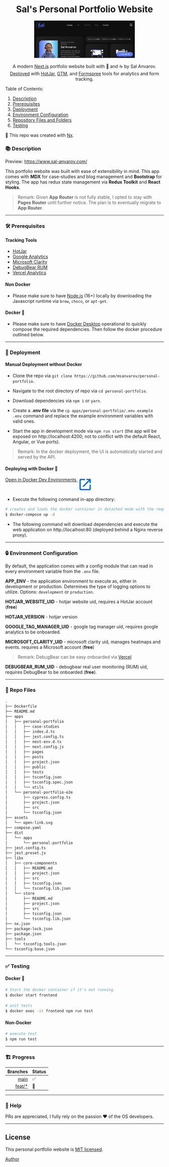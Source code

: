 <h1 align="center">Sal's Personal Portfolio Website</h1>

<p align="center">
  <a href="http://sal-anvarov.com/" target="blank"><img src="./apps/personal-portfolio/public/assets/thumbnails/website.png" width="320" alt="Nest Logo" /></a>
</p>

<p align="center">A modern <a href="https://nextjs.org" target="blank" rel="noreferrer noopener">Next.js</a> portfolio website built with 💙 and ☕ by Sal Anvarov. <a href="sal-anvarov.com" target="blank" rel="noreferrer noopener">Deployed</a> with <a href="https://www.hotjar.com/" target="blank" rel="noreferrer noopener">HotJar</a>, <a href="https://tagmanager.google.com/#/home" target="blank" rel="noreferrer noopener">GTM</a>, and <a href="https://formspree.io/" target="blank" rel="noreferrer noopener">Formspree</a> tools for analytics and form tracking.
</p>

Table of Contents:

1. [Description](#-description)
2. [Prerequisites](#%EF%B8%8F-prerequisites)
3. [Deployment](#-deployment)
4. [Environment Configuration](#-environment-configuration)
5. [Repository Files and Folders](#-repository-files-and-folders)
6. [Testing](#-testing)

🔎 This repo was created with [Nx](https://nx.dev/).

### 📚 Description

Preview: https://www.sal-anvarov.com/

This portfolio website was built with ease of extensibility in mind. This app comes with **MDX** for case-studies and blog management and **Bootstrap** for styling. The app has redux state management via **Redux Toolkit** and **React Hooks**.

> Remark: Given **App Router** is not fully stable, I opted to stay with **Pages Router** until further notice. The plan is to eventually migrate to **App Router**.

---

### 🛠️ Prerequisites

#### Tracking Tools

- [HotJar](https://www.hotjar.com/)
- [Google Analytics](https://www.marketingplatform.google.com)
- [Microsoft Clarity](https://clarity.microsoft.com)
- [DebugBear RUM](https://www.debugbear.com/docs/rum/real-user-monitoring)
- [Vercel Analytics](https://vercel.com/docs/analytics/quickstart)

#### Non Docker

- Please make sure to have [Node.js](https://nodejs.org/en/download/) (16+) locally by downloading the Javascript runtime via `brew`, `choco`, or `apt-get`.

#### Docker 🐳

- Please make sure to have [Docker Desktop](https://www.docker.com/products/docker-desktop/) operational to quickly compose the required dependencies. Then follow the docker procedure outlined below.

---

### 🚀 Deployment

#### Manual Deployment without Docker

- Clone the repo via `git clone https://github.com/msanvarov/personal-portfolio`.

- Navigate to the root directory of repo via `cd personal-portfolio`.

- Download dependencies via `npm i` or `yarn`.

- Create a **.env file** via the `cp apps/personal-portfolio/.env.example .env` command and replace the example environment variables with valid ones.

- Start the app in development mode via `npm run start` (the app will be exposed on http://localhost:4200; not to conflict with the default React, Angular, or Vue ports).

> Remark: In the docker deployment, the UI is automatically started and served by the API.

#### Deploying with Docker 🐳

[Open in Docker Dev Environments <img src="assets/open-link.svg" alt="Open in Docker Dev Environments" align="top"/>](https://open.docker.com/dashboard/dev-envs?url=https://github.com/msanvarov/personal-portfolio/tree/master)

- Execute the following command in-app directory:

```bash
# creates and loads the docker container in detached mode with the required configuration
$ docker-compose up -d
```

- The following command will download dependencies and execute the web application on http://localhost:80 (deployed behind a Nginx reverse proxy).

---

### 🔒 Environment Configuration

By default, the application comes with a config module that can read in every environment variable from the `.env` file.

**APP_ENV** - the application environment to execute as, either in development or production. Determines the type of logging options to utilize. Options: `development` or `production`.

**HOTJAR_WEBSITE_UID** - hotjar website uid, requires a HotJar account (**free**)

**HOTJAR_VERSION** - hotjar version

**GOOGLE_TAG_MANAGER_UID** - google tag manager uid, requires google analytics to be onboarded.

**MICROSOFT_CLARITY_UID** - microsoft clarity uid, manages heatmaps and events. requires a Microsoft account (**free**)

> Remark: DebugBear can be easy onboarded via [Vercel](https://vercel.com/integrations/debugbear)

**DEBUGBEAR_RUM_UID** - debugbear real user monitoring (RUM) uid, requires DebugBear to be onboarded (**free**).

---

### 📁 Repo Files

```text
.
├── Dockerfile
├── README.md
├── apps
│   ├── personal-portfolio
│   │   ├── case-studies
│   │   ├── index.d.ts
│   │   ├── jest.config.ts
│   │   ├── next-env.d.ts
│   │   ├── next.config.js
│   │   ├── pages
│   │   ├── posts
│   │   ├── project.json
│   │   ├── public
│   │   ├── tests
│   │   ├── tsconfig.json
│   │   ├── tsconfig.spec.json
│   │   └── utils
│   └── personal-portfolio-e2e
│       ├── cypress.config.ts
│       ├── project.json
│       ├── src
│       └── tsconfig.json
├── assets
│   └── open-link.svg
├── compose.yaml
├── dist
│   └── apps
│       └── personal-portfolio
├── jest.config.ts
├── jest.preset.js
├── libs
│   ├── core-components
│   │   ├── README.md
│   │   ├── project.json
│   │   ├── src
│   │   ├── tsconfig.json
│   │   └── tsconfig.lib.json
│   └── store
│       ├── README.md
│       ├── project.json
│       ├── src
│       ├── tsconfig.json
│       └── tsconfig.lib.json
├── nx.json
├── package-lock.json
├── package.json
├── tools
│   └── tsconfig.tools.json
└── tsconfig.base.json
```

---

### ✅ Testing

#### Docker 🐳

```bash
# Start the docker container if it's not running
$ docker start frontend

# unit tests
$ docker exec -it frontend npm run test

```

#### Non-Docker

```bash
# execute test
$ npm run test
```

---

### 🏗️ Progress

|                                                            Branches | Status |
| ------------------------------------------------------------------: | :----- |
|             [main](https://github.com/msanvarov/personal-portfolio) | ✅     |
| [feat/\*](https://github.com/msanvarov/personal-portfolio/branches) | 🚧     |

<!-- > Remark: This template was employed to create a [Real World example app](https://github.com/gothinkster/realworld) on [Github](). -->

---

### 👥 Help

PRs are appreciated, I fully rely on the passion ❤️ of the OS developers.

---

## License

This personal portfolio website is [MIT licensed](LICENSE).

[Author](https://linkedin.com/in/sal-anvarov)
